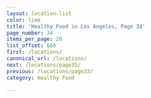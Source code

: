 ```yaml
---
layout: location-list
color: lime
title: 'Healthy Food in Los Angeles, Page 34'
page_number: 34
items_per_page: 20
list_offset: 660
first: /locations/
canonical_url: /locations/
next: /locations/page35/
previous: /locations/page33/
category: Healthy Food

---
```

